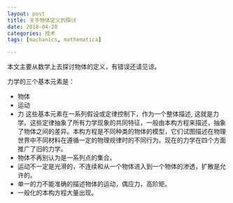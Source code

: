 ```yaml
---
layout: post
title: 关于物体定义的探讨
date: 2018-04-28
categories: 技术
tags: [machanics, mathematica]

---
```


本文主要从数学上去探讨物体的定义，有错误还请见谅。

<!--more-->

力学的三个基本元素是：
- 物体
- 运动
- 力
这些基本元素在一系列假设或定律控制下，作为一个整体描述, 这就是力学。这些定律抽象了所有力学现象的共同特征，一般由本构方程来描述，抽象了物体之间的差异。本构方程是不同种类的物体的模型，它们试图描述在物理世界中不同材料在遵循一定的物理规律时的不同行为。现在的力学在四个方面推广了旧的力学。
- 物体不再别认为是一系列点的集合。
- 运动不一定是光滑的，不连续和从一个物体进入到一个物体的渗透，扩散是允许的。
- 单一的力不能准确的描述物体的运动，偶应力，高阶矩。
- 一般化的本构方程大量出现。

